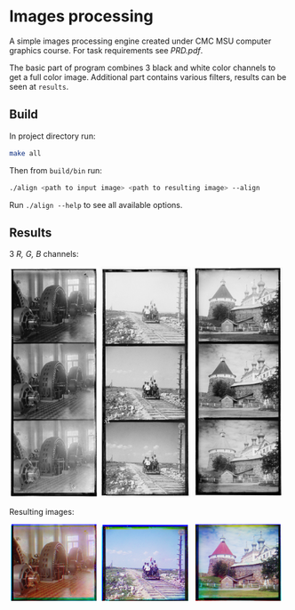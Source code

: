 # Images processing

A simple images processing engine created under CMC MSU computer graphics course.
For task requirements see *PRD.pdf*.

The basic part of program combines 3 black and white color channels to get a full color image.
Additional part contains various filters, results can be seen at `results`.

## Build

In project directory run:

```bash
make all
```

Then from `build/bin` run:

```bash
./align <path to input image> <path to resulting image> --align
```

Run `./align --help` to see all available options.

## Results

3 *R, G, B* channels:

<img src="pictures/1.bmp" width="32%">
<img src="pictures/2.bmp" width="32%">
<img src="pictures/3.bmp" width="32%">

Resulting images:

<img src="results/align/1.bmp" width="32%">
<img src="results/align/2.bmp" width="32%">
<img src="results/align/3.bmp" width="32%">
